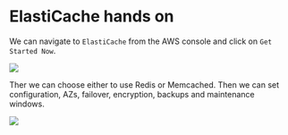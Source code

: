 # ElastiCache hands on

We can navigate to `ElastiCache` from the AWS console and click on `Get Started Now`.

![](2019-12-30-09-42-10.png)

Ther we can choose either to use Redis or Memcached. Then we can set configuration, AZs, failover, encryption, backups and maintenance windows.

![](2019-12-30-09-45-41.png)